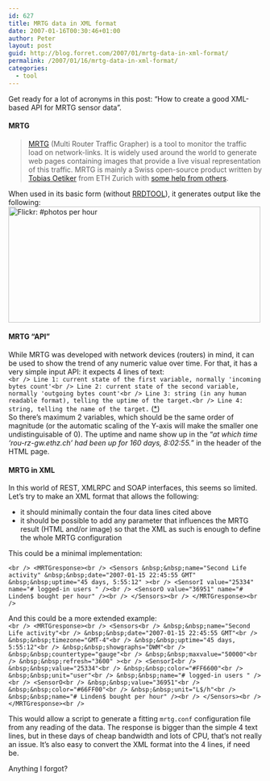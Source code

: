 ```yaml
---
id: 627
title: MRTG data in XML format
date: 2007-01-16T00:30:46+01:00
author: Peter
layout: post
guid: http://blog.forret.com/2007/01/mrtg-data-in-xml-format/
permalink: /2007/01/16/mrtg-data-in-xml-format/
categories:
  - tool
---
```

Get ready for a lot of acronyms in this post: &#8220;How to create a good XML-based API for MRTG sensor data&#8221;.

#### MRTG

> [MRTG](http://oss.oetiker.ch/mrtg/) (Multi Router Traffic Grapher) is a tool to monitor the traffic load on network-links. It is widely used around the world to generate web pages containing images that provide a live visual representation of this traffic. MRTG is mainly a Swiss open-source product written by [Tobias Oetiker](http://tobi.oetiker.ch/) from ETH Zurich with [some help from others](http://oss.oetiker.ch/mrtg/cast/index.en.html). 

When used in its basic form (without [RRDTOOL](http://oss.oetiker.ch/rrdtool/)), it generates output like the following:  
[<img  src="http://farm1.static.flickr.com/103/271195136_0b76056076.jpg" width="500" height="230" alt="Flickr: #photos per hour" />](http://www.flickr.com/photos/pforret/271195136/ "Photo Sharing")

#### MRTG &#8220;API&#8221;

While MRTG was developed with network devices (routers) in mind, it can be used to show the trend of any numeric value over time. For that, it has a very simple input API: it expects 4 lines of text:  
`<br />
Line 1: current state of the first variable, normally 'incoming bytes count'<br />
Line 2: current state of the second variable, normally 'outgoing bytes count'<br />
Line 3: string (in any human readable format), telling the uptime of the target.<br />
Line 4: string, telling the name of the target.` ([*](http://oss.oetiker.ch/mrtg/doc/mrtg-reference.en.html))  
So there&#8217;s maximum 2 variables, which should be the same order of magnitude (or the automatic scaling of the Y-axis will make the smaller one undistinguisable of 0). The uptime and name show up in the &#8220;_at which time &#8216;rou-rz-gw.ethz.ch&#8217; had been up for 160 days, 8:02:55._&#8221; in the header of the HTML page. 

#### MRTG in XML

In this world of REST, XMLRPC and SOAP interfaces, this seems so limited. Let&#8217;s try to make an XML format that allows the following:

  * it should minimally contain the four data lines cited above
  * it should be possible to add any parameter that influences the MRTG result (HTML and/or image) so that the XML as such is enough to define the whole MRTG configuration

This could be a minimal implementation:<!--more-->

  
`<br />
<MRTGresponse><br />
<Sensors &nbsp;&nbsp;name="Second Life activity" &nbsp;&nbsp;date="2007-01-15 22:45:55 GMT" &nbsp;&nbsp;uptime="45 days, 5:55:12" ><br />
<SensorI value="25334" name="# logged-in users " /><br />
<SensorO value="36951" name="# Linden$ bought per hour" /><br />
</Sensors><br />
</MRTGresponse><br />
` 

And this could be a more extended example:  
`<br />
<MRTGresponse><br />
<Sensors<br />
&nbsp;&nbsp;name="Second Life activity"<br />
&nbsp;&nbsp;date="2007-01-15 22:45:55 GMT"<br />
&nbsp;&nbsp;timezone="GMT-4"<br />
&nbsp;&nbsp;uptime="45 days, 5:55:12"<br />
&nbsp;&nbsp;showgraphs="DWM"<br />
&nbsp;&nbsp;countertype="gauge"<br />
&nbsp;&nbsp;maxvalue="50000"<br />
&nbsp;&nbsp;refresh="3600" ><br />
<SensorI<br />
&nbsp;&nbsp;value="25334"<br />
&nbsp;&nbsp;color="#FF6600"<br />
&nbsp;&nbsp;unit="user"<br />
&nbsp;&nbsp;name="# logged-in users " /><br />
<SensorO<br />
&nbsp;&nbsp;value="36951"<br />
&nbsp;&nbsp;color="#66FF00"<br />
&nbsp;&nbsp;unit="L$/h"<br />
&nbsp;&nbsp;name="# Linden$ bought per hour" /><br />
</Sensors><br />
</MRTGresponse><br />
` 

This would allow a script to generate a fitting `mrtg.conf` configuration file from any reading of the data. The response is bigger than the simple 4 text lines, but in these days of cheap bandwidth and lots of CPU, that&#8217;s not really an issue. It&#8217;s also easy to convert the XML format into the 4 lines, if need be.

Anything I forgot?
